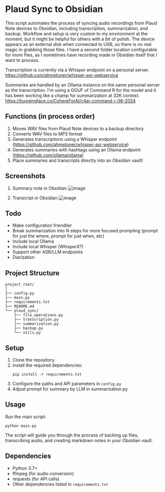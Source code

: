 # Plaud Sync to Obsidian

This script automates the process of syncing audio recordings from Plaud Note devices to Obsidian, including transcription, summarization, and backup.  Workflow and setup is very custom to my environment at the moment, but it might be helpful for others with a bit of polish.  The device appears as an external disk when connected to USB, so there is no real magic in grabbing those files.  I have a second folder location configurable for more files, as I sometimes have recording made in Obsidian itself that I want to process.  

Transcription is currently via a Whisper endpoint on a personal server.  https://github.com/ahmetoner/whisper-asr-webservice

Summaries are handled by an Ollama instance on the same personal server as the transcription. I'm using a GGUF of Command R for the model and it has been working like a champ for summarization at 32K context.  https://huggingface.co/CohereForAI/c4ai-command-r-08-2024

## Functions (in process order)

1. Moves WAV files from Plaud Note devices to a backup directory
2. Converts WAV files to MP3 format
3. Generates transcriptions using a Whisper endpoint (https://github.com/ahmetoner/whisper-asr-webservice)
4. Generates summaries with hashtags using an Ollama endpoint (https://github.com/ollama/ollama)
5. Place summaries and transcripts directly into an Obsidian vault!

## Screenshots
1. Summary note in Obsidian
![image](https://github.com/user-attachments/assets/07b2b103-c10a-4e19-bd12-dc22c73d5a06)


2. Transcript in Obsidian
![image](https://github.com/user-attachments/assets/c0c59bdf-c10d-4d79-a8f1-3e8fc41a519e)


## Todo

- Make configuration friendlier
- Break summarization into N steps for more focused prompting (prompt for just the where, prompt for just when, etc)
- Include local Ollama
- Include local Whisper (WhisperX?)
- Support other ASR/LLM endpoints
- Diarization

## Project Structure

```
project_root/
│
├── config.py
├── main.py
├── requirements.txt
├── README.md
└── plaud_sync/
    ├── file_operations.py
    ├── transcription.py
    ├── summarization.py
    ├── backup.py
    └── utils.py
```

## Setup

1. Clone the repository
2. Install the required dependencies:
   ```
   pip install -r requirements.txt
   ```
3. Configure the paths and API parameters in `config.py`
4. Adjust prompt for summary by LLM in summarization.py

## Usage

Run the main script:

```
python main.py
```

The script will guide you through the process of backing up files, transcribing audio, and creating markdown notes in your Obsidian vault.

## Dependencies

- Python 3.7+
- ffmpeg (for audio conversion)
- requests (for API calls)
- Other dependencies listed in `requirements.txt`
